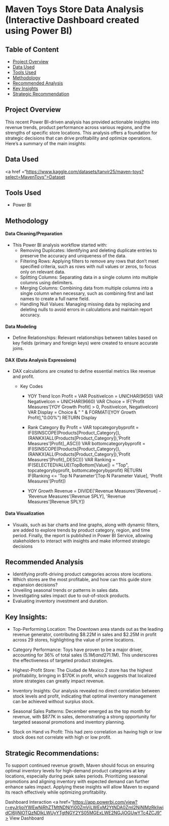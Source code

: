 
# Maven Toys Store Data Analysis (Interactive Dashboard created using Power BI)

## Table of Content
 - [Project Overview](Project-Overview)
 - [Data Used](Project-Overview)
 - [Tools Used](Project-Overview)
 - [Methodology](Project-Overview)
 - [Recommended Analysis](Project-Overview)
 - [Key Insights](Project-Overview)
 - [Strategic Recommendation](Project-Overview)
   
## Project Overview

This recent Power BI-driven analysis has provided actionable insights into revenue trends, product performance across various regions, and the strengths of specific store locations. This analysis offers a foundation for strategic decisions that can drive profitability and optimize operations. Here’s a summary of the main insights:

## Data Used 
<a href =“https://www.kaggle.com/datasets/tanvir25/maven-toys?select=MavenToys”>Dataset<a/>

## Tools Used
- Power BI

## Methodology
#### Data Cleaning/Preparation 
- This Power BI analysis workflow started with:
  - Removing Duplicates: Identifying and deleting duplicate entries to preserve the accuracy and uniqueness of the data.
  - Filtering Rows: Applying filters to remove any rows that don’t meet specified criteria, such as rows with null values or zeros, to focus only on relevant  data.
  - Splitting Columns: Separating data in a single column into multiple columns using delimiters.
  - Merging Columns: Combining data from multiple columns into a single column when necessary, such as combining first and last names to create a full name field.
  - Handling Null Values: Managing missing data by replacing and deleting nulls to avoid errors in calculations and maintain report accuracy.

#### Data Modeling
- Define Relationships: Relevant relationships between tables based on key fields (primary and foreign keys) were created to ensure accurate joins.

#### DAX (Data Analysis Expressions)
-  DAX calculations are created to define essential metrics like revenue and profit.

    - Key Codes
       - YOY Trend Icon Profit = 
VAR PositiveIcon = UNICHAR(9650)
VAR NegativeIcon = UNICHAR(9660)
VAR Choice = IF('Profit Measures'[YOY Growth Profit] > 0, PositiveIcon, NegativeIcon)
VAR Display = Choice & " " & FORMAT([YOY Growth Profit],"0.00%")
RETURN Display

      - Rank Category By Profit = 
    VAR topcategorybyprofit = IF(ISINSCOPE(Products[Product_Category]),(RANKX(ALL(Products[Product_Category]),'Profit Measures'[Profit],,ASC)))
    VAR bottomcategorybyprofit = IF(ISINSCOPE(Products[Product_Category]),(RANKX(ALL(Products[Product_Category]),'Profit Measures'[Profit],,DESC)))
    VAR Ranking = IF(SELECTEDVALUE(TopBottom[Value]) = "Top", topcategorybyprofit, bottomcategorybyprofit)
    RETURN IF(Ranking <= 'Top N Parameter'[Top N Parameter Value], 'Profit Measures'[Profit])

      - YOY Growth Revenue = DIVIDE('Revenue Measures'[Revenue] - 'Revenue Measures'[Revenue SPLY], 'Revenue Measures'[Revenue SPLY])
        
#### Data Visualization 
-  Visuals, such as bar charts and line graphs, along with dynamic filters, are added to explore trends by product category, region, and time period. Finally, the report is published in Power BI Service, allowing stakeholders to interact with insights and make informed strategic decisions


## Recommended Analysis
- Identifying profit-driving product categories across store locations.
- Which stores are the most profitable, and how can this guide store expansion decisions?
- Unveiling seasonal trends or patterns in sales data.
- Investigating sales impact due to out-of-stock products.
- Evaluating inventory investment and duration. 


## Key Insights:
- Top-Performing Location: The Downtown area stands out as the leading revenue generator, contributing $8.22M in sales and $2.25M in profit across 29 stores, highlighting the value of prime locations.

- Category Performance: Toys have proven to be a major driver, accounting for 36% of total sales ($5.1M) and 27% of profit ($1.1M). This underscores the effectiveness of targeted product strategies.

- Highest-Profit Store: The Ciudad de Mexico 2 store has the highest profitability, bringing in $170K in profit, which suggests that localized store strategies can greatly impact revenue.

- Inventory Insights: Our analysis revealed no direct correlation between stock levels and profit, indicating that optimal inventory management can be achieved without surplus stock.

- Seasonal Sales Patterns: December emerged as the top month for revenue, with $877K in sales, demonstrating a strong opportunity for targeted seasonal promotions and inventory planning.

- Stock on Hand vs Profit: This had zero correlation as having high or low stock does not correlate with high or low profit.


## Strategic Recommendations:
To support continued revenue growth, Maven should focus on ensuring optimal inventory levels for high-demand product categories at key locations, especially during peak sales periods. Prioritizing seasonal promotions and aligning inventory with expected demand can further enhance sales impact. Applying these insights will allow Maven to expand its reach effectively while optimizing profitability.

Dashboard Interaction 
<a href=”https://app.powerbi.com/view?r=eyJrIjoiYWEwNjRhZTMtNDNjYi00ZmVjLWExM2YtNDA0ZmI2NjNlMzRkIiwidCI6IjNlOTQzNDlkLWUyYTgtNGY2YS05MGExLWE2NGJjOGUwYTc4ZCJ9”> View Dashboard </a>
